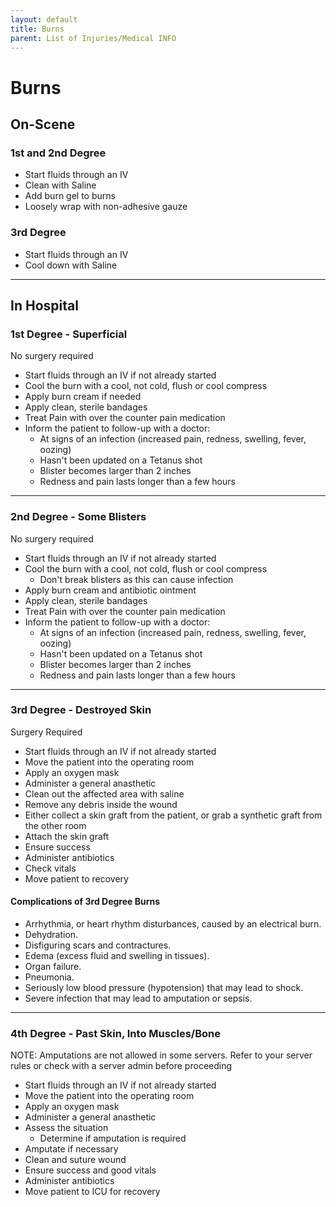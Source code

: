 ```yaml
---
layout: default
title: Burns
parent: List of Injuries/Medical INFO
---
```


# Burns

## On-Scene

### 1st and 2nd Degree
- Start fluids through an IV
- Clean with Saline
- Add burn gel to burns
- Loosely wrap with non-adhesive gauze

### 3rd Degree
- Start fluids through an IV
- Cool down with Saline

---

## In Hospital

### 1st Degree - Superficial
No surgery required

- Start fluids through an IV if not already started
- Cool the burn with a cool, not cold, flush or cool compress
- Apply burn cream if needed
- Apply clean, sterile bandages
- Treat Pain with over the counter pain medication
- Inform the patient to follow-up with a doctor:
  - At signs of an infection (increased pain, redness, swelling, fever, oozing)
  - Hasn't been updated on a Tetanus shot
  - Blister becomes larger than 2 inches
  - Redness and pain lasts longer than a few hours

---

### 2nd Degree - Some Blisters
No surgery required

- Start fluids through an IV if not already started
- Cool the burn with a cool, not cold, flush or cool compress
  - Don't break blisters as this can cause infection
- Apply burn cream and antibiotic ointment
- Apply clean, sterile bandages
- Treat Pain with over the counter pain medication
- Inform the patient to follow-up with a doctor:
  - At signs of an infection (increased pain, redness, swelling, fever, oozing)
  - Hasn't been updated on a Tetanus shot
  - Blister becomes larger than 2 inches
  - Redness and pain lasts longer than a few hours

---

### 3rd Degree - Destroyed Skin
Surgery Required

- Start fluids through an IV if not already started
- Move the patient into the operating room
- Apply an oxygen mask
- Administer a general anasthetic
- Clean out the affected area with saline
- Remove any debris inside the wound
- Either collect a skin graft from the patient, or grab a synthetic graft from the other room
- Attach the skin graft
- Ensure success
- Administer antibiotics
- Check vitals
- Move patient to recovery

#### Complications of 3rd Degree Burns

- Arrhythmia, or heart rhythm disturbances, caused by an electrical burn.
- Dehydration.
- Disfiguring scars and contractures.
- Edema (excess fluid and swelling in tissues).
- Organ failure.
- Pneumonia.
- Seriously low blood pressure (hypotension) that may lead to shock.
- Severe infection that may lead to amputation or sepsis.

---

### 4th Degree - Past Skin, Into Muscles/Bone

NOTE: Amputations are not allowed in some servers. Refer to your server rules or check with a server admin before proceeding

- Start fluids through an IV if not already started
- Move the patient into the operating room
- Apply an oxygen mask
- Administer a general anasthetic
- Assess the situation
  - Determine if amputation is required
- Amputate if necessary
- Clean and suture wound
- Ensure success and good vitals
- Administer antibiotics
- Move patient to ICU for recovery
